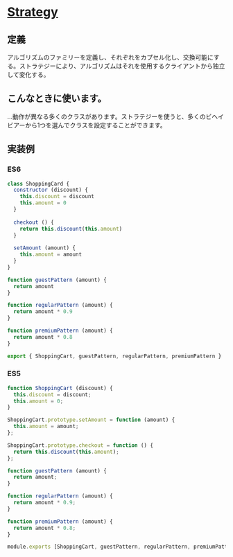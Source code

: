 # [Strategy](https://designpatternsgame.com/patterns/strategy)
## 定義
アルゴリズムのファミリーを定義し、それぞれをカプセル化し、交換可能にする。ストラテジーにより、アルゴリズムはそれを使用するクライアントから独立して変化する。

## こんなときに使います。
...動作が異なる多くのクラスがあります。ストラテジーを使うと、多くのビヘイビアーから1つを選んでクラスを設定することができます。

## 実装例
### ES6
```js
class ShoppingCard {
  constructor (discount) {
    this.discount = discount
    this.amount = 0
  }
  
  checkout () {
    return this.discount(this.amount)
  }
  
  setAmount (amount) {
    this.amount = amount
  }
}

function guestPattern (amount) {
  return amount
}

function regularPattern (amount) {
  return amount * 0.9
}

function premiumPattern (amount) {
  return amount * 0.8
}

export { ShoppingCart, guestPattern, regularPattern, premiumPattern }
```

### ES5
```js
function ShoppingCart (discount) {
  this.discount = discount;
  this.amount = 0;
}

ShoppingCart.prototype.setAmount = function (amount) {
  this.amount = amount;
};

ShoppingCart.prototype.checkout = function () {
  return this.discount(this.amount);
};

function guestPattern (amount) {
  return amount;
}

function regularPattern (amount) {
  return amount * 0.9;
}

function premiumPattern (amount) {
  return amount * 0.8;
}

module.exports [ShoppingCart, guestPattern, regularPattern, premiumPattern];
```

